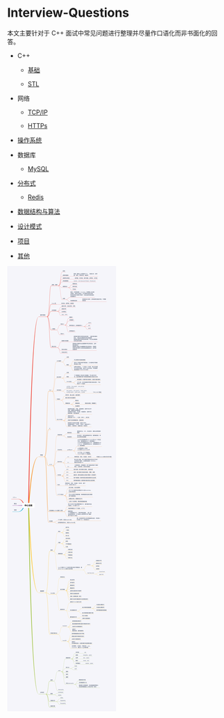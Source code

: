 # Interview-Questions

本文主要针对于 C++ 面试中常见问题进行整理并尽量作口语化而非书面化的回答。

- C++

    * [基础](index/cpp.md)
    
    * [STL](index/stl.md)

- 网络

    * [TCP/IP](index/tcpip.md)

    * [HTTPs](index/https.md)

- [操作系统](index/os.md)

- 数据库

    * [MySQL](index/mysql.md)

- [分布式](index/distributed.md)

    * [Redis](index/redis.md)

- [数据结构与算法](index/algorithm.md)

- [设计模式](index/designpattern.md)

- [项目](index/project.md)

- [其他](index/others.md)

![思维导图](/images/all.png)
